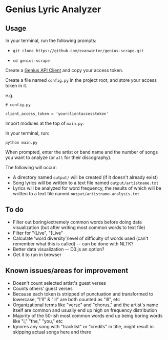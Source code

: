 # Genius Lyric Analyzer



## Usage

In your terminal, run the following prompts:

* `git clone https://github.com/evanwinter/genius-scrape.git`

* `cd genius-scrape`

Create a [Genius API Client](https://genius.com/api-clients/new) and copy your access token.

Create a file named `config.py` in the project root, and store your access token in it.

e.g.
```
# config.py

client_access_token = 'yourclientaccesstoken'
```

Import modules at the top of `main.py`.

In your terminal, run:

`python main.py`

When prompted, enter the artist or band name and the number of songs you want to analyze (or `all` for their discography).

The following will occur:

* A directory named `output/` will be created (if it doesn't already exist)
* Song lyrics will be written to a text file named `output/artistname.txt`
* Lyrics will be analyzed for word frequency, the results of which will be written to a text file named `output/artistname-analysis.txt`

## To do

* Filter out boring/extremely common words before doing data visualization (but after writing most common words to text file)
* Filter for "(Live", "[Live"
* Calculate 'word diversity'/level of difficulty of words used (can't remember what this is called) -- can be done with NLTK?
* Better data visualization -- D3.js an option?
* Get it to run in browser

## Known issues/areas for improvement

* Doesn't count selected artist's guest verses
* Counts others' guest verses
* Because each token is stripped of punctuation and transformed to lowercase, "I'll" & "ill" are both counted as "ill", etc
* Organizational terms like "verse" and "chorus," and the artist's name itself are common and usually end up high on frequency distribution
* Majority of the 50-ish most common words end up being boring words like "i," "the," "you," etc
* Ignores any song with "tracklist" or "credits" in title, might result in skipping actual songs here and there

